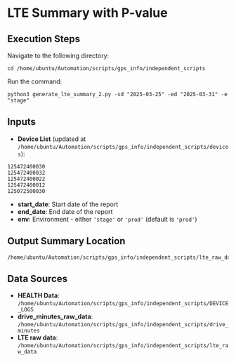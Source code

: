 # LTE Summary with P-value

## Execution Steps

Navigate to the following directory:
```
cd /home/ubuntu/Automation/scripts/gps_info/independent_scripts
```

Run the command:
```
python3 generate_lte_summary_2.py -sd "2025-03-25" -ed "2025-03-31" -e "stage"
```

## Inputs
- **Device List** (updated at `/home/ubuntu/Automation/scripts/gps_info/independent_scripts/devices`):
 ```
125472400030
125472400032
125472400022
125472400012
125072500030
```
- **start_date**: Start date of the report
- **end_date**: End date of the report
- **env**: Environment - either `'stage'` or `'prod'` (default is `'prod'`)

## Output Summary Location
```
/home/ubuntu/Automation/scripts/gps_info/independent_scripts/lte_raw_data_summary.xlsx
```

## Data Sources
- **HEALTH Data**: `/home/ubuntu/Automation/scripts/gps_info/independent_scripts/DEVICE_LOGS`
- **drive_minutes_raw_data**: `/home/ubuntu/Automation/scripts/gps_info/independent_scripts/drive_minutes`
- **LTE raw data**: `/home/ubuntu/Automation/scripts/gps_info/independent_scripts/lte_raw_data`

